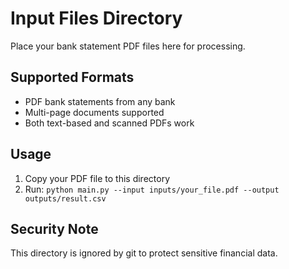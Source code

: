 # Input Files Directory

Place your bank statement PDF files here for processing.

## Supported Formats
- PDF bank statements from any bank
- Multi-page documents supported
- Both text-based and scanned PDFs work

## Usage
1. Copy your PDF file to this directory
2. Run: `python main.py --input inputs/your_file.pdf --output outputs/result.csv`

## Security Note
This directory is ignored by git to protect sensitive financial data.
